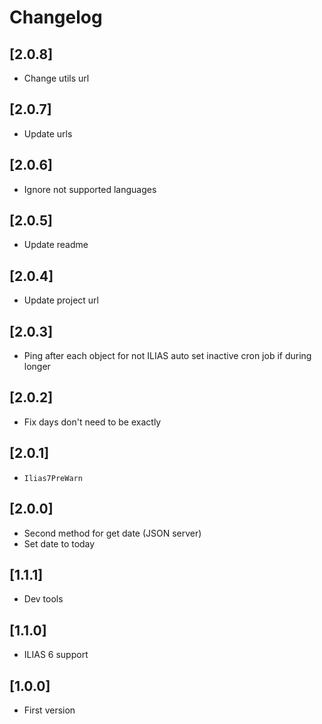 # Changelog

## [2.0.8]
- Change utils url

## [2.0.7]
- Update urls

## [2.0.6]
- Ignore not supported languages

## [2.0.5]
- Update readme

## [2.0.4]
- Update project url

## [2.0.3]
- Ping after each object for not ILIAS auto set inactive cron job if during longer

## [2.0.2]
- Fix days don't need to be exactly

## [2.0.1]
- `Ilias7PreWarn`

## [2.0.0]
- Second method for get date (JSON server)
- Set date to today

## [1.1.1]
- Dev tools

## [1.1.0]
- ILIAS 6 support

## [1.0.0]
- First version
